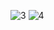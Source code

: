 ![3](https://github.com/notso-kushal/Calculator/assets/121866448/7f514e50-6361-4d77-b493-cd0aa9440bf2)
![4](https://github.com/notso-kushal/Calculator/assets/121866448/cd83c69c-5012-4270-94e3-4c2f79253256)
